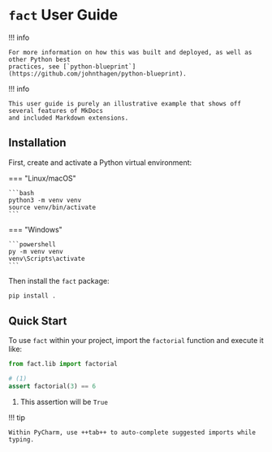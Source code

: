 # `fact` User Guide

!!! info

    For more information on how this was built and deployed, as well as other Python best
    practices, see [`python-blueprint`](https://github.com/johnthagen/python-blueprint).

!!! info

    This user guide is purely an illustrative example that shows off several features of MkDocs
    and included Markdown extensions.

## Installation

First, create and activate a Python virtual environment:

=== "Linux/macOS"

    ```bash
    python3 -m venv venv
    source venv/bin/activate
    ```

=== "Windows"

    ```powershell
    py -m venv venv
    venv\Scripts\activate
    ```

Then install the `fact` package:

```bash
pip install .
```

## Quick Start

To use `fact` within your project, import the `factorial` function and execute it like:

```python
from fact.lib import factorial

# (1)
assert factorial(3) == 6
```

1. This assertion will be `True`

!!! tip

    Within PyCharm, use ++tab++ to auto-complete suggested imports while typing.
